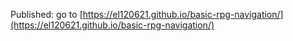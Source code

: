 Published: go to [https://el120621.github.io/basic-rpg-navigation/](https://el120621.github.io/basic-rpg-navigation/)
